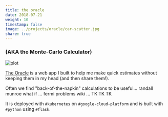 ```yaml
---
title: the oracle
date: 2018-07-21
weight: 10
timestamp: false
image: ../projects/oracle/car-scatter.jpg
share: true
---
```


### (AKA the Monte-Carlo Calculator)

![plot](../projects/oracle/car-filter.jpg)

[The Oracle][site] is a web app I built to help me make quick estimates without keeping them in my head (and then share them!).

Often we find "back-of-the-napkin" calculations to be useful... randall munroe what if ... fermi problems wiki ... TK TK TK


It is deployed with `#kubernetes` on `#google-cloud-platform` and is built with `#python` using `#flask`.



[site]: https://oracle.math.computer
